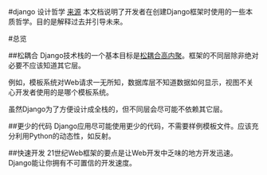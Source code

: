 #django 设计哲学
    [来源](https://docs.djangoproject.com/en/1.8/misc/design-philosophies/)
    本文档说明了开发者在创建Django框架时使用的一些本质哲学。目的是解释过去并引导未来。

#总览

##松耦合
Django技术栈的一个基本目标是[松耦合高内聚](http://c2.com/cgi/wiki?CouplingAndCohesion)。框架的不同层除非绝对必要不应该知道其它层。

例如，模板系统对Web请求一无所知，数据库层不知道数据如何显示，视图不关心开发者使用的是哪个模板系统。

虽然Django为了方便设计成全栈的，但不同层会尽可能不依赖其它层。

##更少的代码
Django应用尽可能使用更少的代码，不需要样例模板文件。应该充分利用Python的动态性，如反射。

##快速开发
21世纪Web框架的要点是让Web开发中乏味的地方开发迅速。Django能让你拥有不可置信的开发速度。

##

